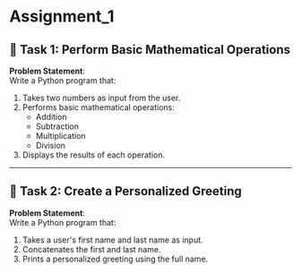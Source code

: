 # Assignment_1
## 📌 Task 1: Perform Basic Mathematical Operations

**Problem Statement**:  
Write a Python program that:
1. Takes two numbers as input from the user.
2. Performs basic mathematical operations:
   - Addition
   - Subtraction
   - Multiplication
   - Division
3. Displays the results of each operation.


---

## 📌 Task 2: Create a Personalized Greeting

**Problem Statement**:  
Write a Python program that:
1. Takes a user's first name and last name as input.
2. Concatenates the first and last name.
3. Prints a personalized greeting using the full name.
